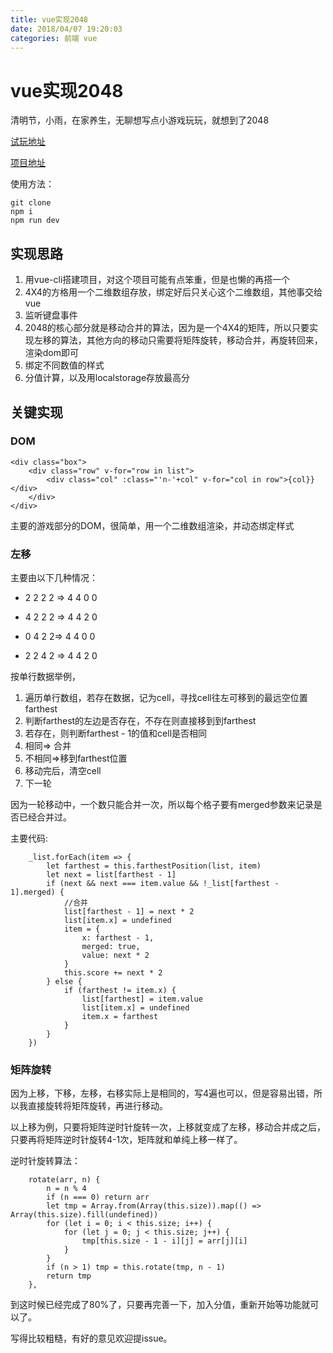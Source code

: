 ```yaml
---
title: vue实现2048
date: 2018/04/07 19:20:03
categories: 前端 vue
---
```

# vue实现2048

清明节，小雨，在家养生，无聊想写点小游戏玩玩，就想到了2048

[试玩地址](https://dryqiao.github.io/vue-2048/)

[项目地址](https://github.com/dryqiao/vue-2048)

使用方法：
```
git clone
npm i
npm run dev
```
## 实现思路
1. 用vue-cli搭建项目，对这个项目可能有点笨重，但是也懒的再搭一个
2. 4X4的方格用一个二维数组存放，绑定好后只关心这个二维数组，其他事交给vue
3. 监听键盘事件
3. 2048的核心部分就是移动合并的算法，因为是一个4X4的矩阵，所以只要实现左移的算法，其他方向的移动只需要将矩阵旋转，移动合并，再旋转回来，渲染dom即可
4. 绑定不同数值的样式
5. 分值计算，以及用localstorage存放最高分

## 关键实现

### DOM

```
<div class="box">
    <div class="row" v-for="row in list">
        <div class="col" :class="'n-'+col" v-for="col in row">{col}}</div>
    </div>
</div>
```
主要的游戏部分的DOM，很简单，用一个二维数组渲染，并动态绑定样式

### 左移

主要由以下几种情况：

- 2 2 2 2 => 4 4 0 0

- 4 2 2 2 => 4 4 2 0

- 0 4 2 2=> 4 4 0 0

- 2 2 4 2 => 4 4 2 0

按单行数据举例，
1. 遍历单行数组，若存在数据，记为cell，寻找cell往左可移到的最远空位置farthest
2. 判断farthest的左边是否存在，不存在则直接移到到farthest
3. 若存在，则判断farthest - 1的值和cell是否相同
4. 相同=> 合并
5. 不相同=>移到farthest位置
5. 移动完后，清空cell
6. 下一轮

因为一轮移动中，一个数只能合并一次，所以每个格子要有merged参数来记录是否已经合并过。

主要代码:
```
    _list.forEach(item => {
        let farthest = this.farthestPosition(list, item)
        let next = list[farthest - 1]
        if (next && next === item.value && !_list[farthest - 1].merged) {
            //合并
            list[farthest - 1] = next * 2
            list[item.x] = undefined
            item = {
                x: farthest - 1,
                merged: true,
                value: next * 2
            }
            this.score += next * 2
        } else {
            if (farthest != item.x) {
                list[farthest] = item.value
                list[item.x] = undefined
                item.x = farthest
            }
        }
    })
```

### 矩阵旋转

因为上移，下移，左移，右移实际上是相同的，写4遍也可以，但是容易出错，所以我直接旋转将矩阵旋转，再进行移动。

以上移为例，只要将矩阵逆时针旋转一次，上移就变成了左移，移动合并成之后，只要再将矩阵逆时针旋转4-1次，矩阵就和单纯上移一样了。

逆时针旋转算法：
```
    rotate(arr, n) {
        n = n % 4
        if (n === 0) return arr
        let tmp = Array.from(Array(this.size)).map(() => Array(this.size).fill(undefined))
        for (let i = 0; i < this.size; i++) {
            for (let j = 0; j < this.size; j++) {
                tmp[this.size - 1 - i][j] = arr[j][i]
            }
        }
        if (n > 1) tmp = this.rotate(tmp, n - 1)
        return tmp
    },
```

到这时候已经完成了80%了，只要再完善一下，加入分值，重新开始等功能就可以了。

写得比较粗糙，有好的意见欢迎提issue。